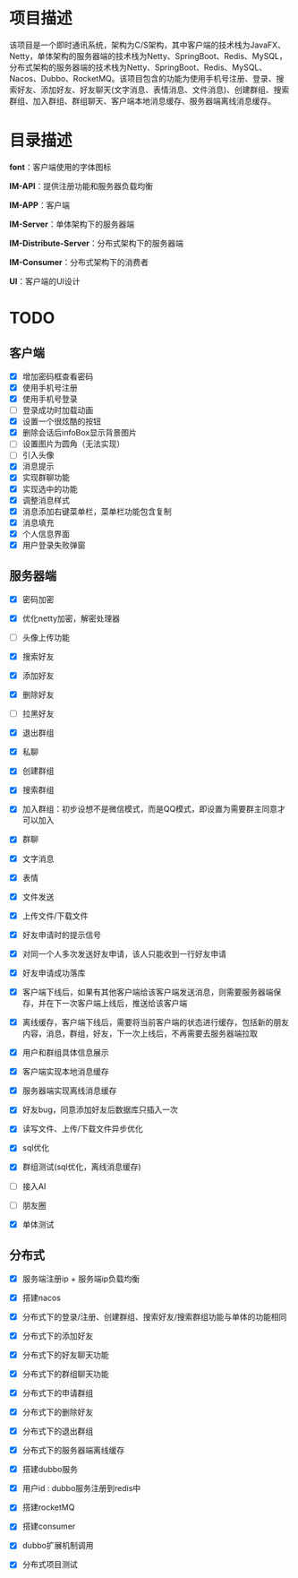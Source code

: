 

# 项目描述

该项目是一个即时通讯系统，架构为C/S架构，其中客户端的技术栈为JavaFX、Netty，单体架构的服务器端的技术栈为Netty、SpringBoot、Redis、MySQL，分布式架构的服务器端的技术栈为Netty、SpringBoot、Redis、MySQL、Nacos、Dubbo、RocketMQ。该项目包含的功能为使用手机号注册、登录、搜索好友、添加好友、好友聊天(文字消息、表情消息、文件消息)、创建群组、搜索群组、加入群组、群组聊天、客户端本地消息缓存、服务器端离线消息缓存。

# 目录描述

**font**：客户端使用的字体图标

**IM-API**：提供注册功能和服务器负载均衡

**IM-APP**：客户端

**IM-Server**：单体架构下的服务器端

**IM-Distribute-Server**：分布式架构下的服务器端

**IM-Consumer**：分布式架构下的消费者

**UI**：客户端的UI设计

# TODO

## 客户端

* [X] 增加密码框查看密码
* [x] 使用手机号注册
* [x] 使用手机号登录
* [ ] 登录成功时加载动画
* [X] 设置一个很炫酷的按钮
* [X] 删除会话后infoBox显示背景图片
* [ ] 设置图片为圆角（无法实现）
* [ ] 引入头像
* [X] 消息提示
* [X] 实现群聊功能
* [X] 实现选中的功能
* [X] 调整消息样式
* [X] 消息添加右键菜单栏，菜单栏功能包含复制
* [x] 消息填充
* [x] 个人信息界面
* [x] 用户登录失败弹窗

## 服务器端



* [x] 密码加密
* [X] 优化netty加密，解密处理器
* [ ] 头像上传功能

* [X] 搜索好友
* [x] 添加好友
* [x] 删除好友
* [ ] 拉黑好友
* [x] 退出群组
* [X] 私聊
  
* [x] 创建群组
* [x] 搜索群组
* [x] 加入群组：初步设想不是微信模式，而是QQ模式，即设置为需要群主同意才可以加入
* [x] 群聊
  
* [x] 文字消息
* [x] 表情
* [x] 文件发送
* [x] 上传文件/下载文件

* [X] 好友申请时的提示信号
* [X] 对同一个人多次发送好友申请，该人只能收到一行好友申请
* [X] 好友申请成功落库
* [X] 客户端下线后，如果有其他客户端给该客户端发送消息，则需要服务器端保存，并在下一次客户端上线后，推送给该客户端
* [x] 离线缓存，客户端下线后，需要将当前客户端的状态进行缓存，包括新的朋友内容，消息，群组，好友，下一次上线后，不再需要去服务器端拉取
* [x] 用户和群组具体信息展示
* [x] 客户端实现本地消息缓存
* [x] 服务器端实现离线消息缓存
* [x] 好友bug，同意添加好友后数据库只插入一次
* [x] 读写文件、上传/下载文件异步优化


* [x] sql优化
* [x] 群组测试(sql优化，离线消息缓存)
* [ ] 接入AI
* [ ] 朋友圈
* [x] 单体测试


## 分布式
* [x] 服务端注册ip + 服务端ip负载均衡
* [x] 搭建nacos
* [x] 分布式下的登录/注册、创建群组、搜索好友/搜索群组功能与单体的功能相同
* [x] 分布式下的添加好友
* [x] 分布式下的好友聊天功能
* [x] 分布式下的群组聊天功能
* [x] 分布式下的申请群组
* [x] 分布式下的删除好友
* [x] 分布式下的退出群组
* [x] 分布式下的服务器端离线缓存
* [x] 搭建dubbo服务
* [x] 用户id : dubbo服务注册到redis中
* [x] 搭建rocketMQ
* [x] 搭建consumer
* [x] dubbo扩展机制调用
* [x] 分布式项目测试





